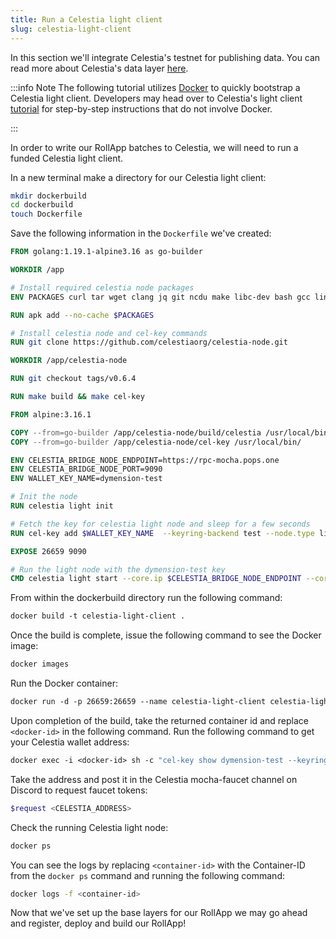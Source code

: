 ```yaml
---
title: Run a Celestia light client
slug: celestia-light-client
---
```


In this section we'll integrate Celestia's testnet for publishing data. You can read more about Celestia's data layer [here](https://docs.celestia.org/concepts/how-celestia-works/data-availability-layer).

:::info Note
The following tutorial utilizes [Docker](https://docs.docker.com/engine/install/) to quickly bootstrap a Celestia light client. Developers may head over to Celestia's light client [tutorial](https://docs.celestia.org/nodes/light-node) for step-by-step instructions that do not involve Docker.

:::

In order to write our RollApp batches to Celestia, we will need to run a funded Celestia light client.

In a new terminal make a directory for our Celestia light client:

```bash
mkdir dockerbuild
cd dockerbuild
touch Dockerfile
```

Save the following information in the `Dockerfile` we've created:

```Dockerfile
FROM golang:1.19.1-alpine3.16 as go-builder

WORKDIR /app

# Install required celestia node packages
ENV PACKAGES curl tar wget clang jq git ncdu make libc-dev bash gcc linux-headers eudev-dev python3

RUN apk add --no-cache $PACKAGES

# Install celestia node and cel-key commands
RUN git clone https://github.com/celestiaorg/celestia-node.git

WORKDIR /app/celestia-node

RUN git checkout tags/v0.6.4

RUN make build && make cel-key

FROM alpine:3.16.1

COPY --from=go-builder /app/celestia-node/build/celestia /usr/local/bin/
COPY --from=go-builder /app/celestia-node/cel-key /usr/local/bin/

ENV CELESTIA_BRIDGE_NODE_ENDPOINT=https://rpc-mocha.pops.one
ENV CELESTIA_BRIDGE_NODE_PORT=9090
ENV WALLET_KEY_NAME=dymension-test

# Init the node
RUN celestia light init

# Fetch the key for celestia light node and sleep for a few seconds
RUN cel-key add $WALLET_KEY_NAME  --keyring-backend test --node.type light

EXPOSE 26659 9090

# Run the light node with the dymension-test key
CMD celestia light start --core.ip $CELESTIA_BRIDGE_NODE_ENDPOINT --core.grpc.port $CELESTIA_BRIDGE_NODE_PORT --gateway --gateway.port 26659 --keyring.accname $WALLET_KEY_NAME

```

From within the dockerbuild directory run the following command:

```Dockerfile
docker build -t celestia-light-client .
```

Once the build is complete, issue the following command to see the Docker image:

```Dockerfile
docker images
```

Run the Docker container:

```Dockerfile
docker run -d -p 26659:26659 --name celestia-light-client celestia-light-client
```

Upon completion of the build, take the returned container id and replace `<docker-id>` in the following command. Run the following command to get your Celestia wallet address:

```Dockerfile
docker exec -i <docker-id> sh -c "cel-key show dymension-test --keyring-backend test --node.type light" | grep "address"
```

Take the address and post it in the Celestia mocha-faucet channel on Discord to request faucet tokens:

```bash
$request <CELESTIA_ADDRESS>
```

Check the running Celestia light node:

```Dockerfile
docker ps
```

You can see the logs by replacing `<container-id>` with the Container-ID from the `docker ps` command and running the following command:

```bash
docker logs -f <container-id>
```

Now that we've set up the base layers for our RollApp we may go ahead and register, deploy and build our RollApp!
